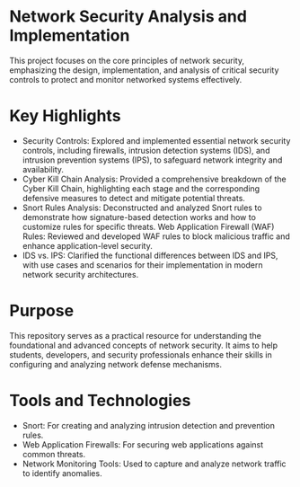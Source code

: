 # Network Security Analysis and Implementation
This project focuses on the core principles of network security, emphasizing the design, implementation, and analysis of critical security controls to protect and monitor networked systems effectively.

# Key Highlights
* Security Controls: Explored and implemented essential network security controls, including firewalls, intrusion detection systems (IDS), and intrusion prevention systems (IPS), to safeguard network integrity and availability.
* Cyber Kill Chain Analysis: Provided a comprehensive breakdown of the Cyber Kill Chain, highlighting each stage and the corresponding defensive measures to detect and mitigate potential threats.
* Snort Rules Analysis: Deconstructed and analyzed Snort rules to demonstrate how signature-based detection works and how to customize rules for specific threats.
Web Application Firewall (WAF) Rules: Reviewed and developed WAF rules to block malicious traffic and enhance application-level security.
* IDS vs. IPS: Clarified the functional differences between IDS and IPS, with use cases and scenarios for their implementation in modern network security architectures.
# Purpose
This repository serves as a practical resource for understanding the foundational and advanced concepts of network security. It aims to help students, developers, and security professionals enhance their skills in configuring and analyzing network defense mechanisms.

# Tools and Technologies
* Snort: For creating and analyzing intrusion detection and prevention rules.
* Web Application Firewalls: For securing web applications against common threats.
* Network Monitoring Tools: Used to capture and analyze network traffic to identify anomalies.
